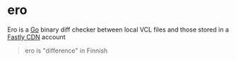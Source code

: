# ero
Ero is a [Go](https://golang.org) binary diff checker between local VCL files and those stored in a [Fastly CDN](https://www.fastly.com/) account

> ero is "difference" in Finnish
